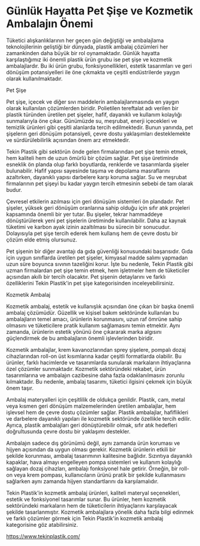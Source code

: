 # Günlük Hayatta Pet Şişe ve Kozmetik Ambalajın Önemi
Tüketici alışkanlıklarının her geçen gün değiştiği ve ambalajlama teknolojilerinin geliştiği bir dünyada, plastik ambalaj çözümleri her zamankinden daha büyük bir rol oynamaktadır. Günlük hayatta karşılaştığımız iki önemli plastik ürün grubu ise pet şişe ve kozmetik ambalajlardır. Bu iki ürün grubu, fonksiyonellikleri, estetik tasarımları ve geri dönüşüm potansiyelleri ile öne çıkmakta ve çeşitli endüstrilerde yaygın olarak kullanılmaktadır.

Pet Şişe

Pet şişe, içecek ve diğer sıvı maddelerin ambalajlanmasında en yaygın olarak kullanılan çözümlerden biridir. Polietilen tereftalat adı verilen bir plastik türünden üretilen pet şişeler, hafif, dayanıklı ve kullanım kolaylığı sunmalarıyla öne çıkar. Günümüzde su, meşrubat, enerji içecekleri ve temizlik ürünleri gibi çeşitli alanlarda tercih edilmektedir. Bunun yanında, pet şişelerın geri dönüşüm potansiyeli, çevre dostu yaklaşımları desteklemekte ve sürdürülebilirlik açısından önem arz etmektedir.

Tekin Plastik gibi sektörün önde gelen firmalarından pet şişe temin etmek, hem kaliteli hem de uzun ömürlü bir çözüm sağlar. Pet şişe üretiminde esneklik ön planda olup farklı boyutlarda, renklerde ve tasarımlarda şişeler bulunabilir. Hafif yapısı sayesinde taşıma ve depolama masraflarını azaltırken, dayanıklı yapısı darbelere karşı koruma sağlar. Su ve meşrubat firmalarının pet şişeyi bu kadar yaygın tercih etmesinin sebebi de tam olarak budur.

Çevresel etkilerin azılması için geri dönüşüm sistemleri ön plandadır. Pet şişeler, yüksek geri dönüşüm oranlarına sahip olduğu için sıfır atık projeleri kapsamında önemli bir yer tutar. Bu şişeler, tekrar hammaddeye dönüştürülerek yeni pet şişelerin üretiminde kullanılabilir. Daha az kaynak tüketimi ve karbon ayak izinin azaltılması bu sürecin bir sonucudur. Dolayısıyla pet şişe tercih ederek hem kullanış hem de çevre dostu bir çözüm elde etmiş olursunuz.

Pet şişenin bir diğer avantajı da gıda güvenliği konusundaki başarısıdır. Gıda için uygun sınıflarda üretilen pet şişeler, kimyasal madde salımı yapmadan uzun süre boyunca sıvının tazeliğini korur. İşte bu nedenle, Tekin Plastik gibi uzman firmalardan pet şişe temin etmek, hem işletmeler hem de tüketiciler açısından akıllı bir tercih olacaktır. Pet şişenin detaylarını ve farklı özelliklerini Tekin Plastik'in pet şişe kategorisinden inceleyebilirsiniz.

Kozmetik Ambalaj

Kozmetik ambalaj, estetik ve kullanışlık açısından öne çıkan bir başka önemli ambalaj çözümüdür. Güzellik ve kişisel bakım sektöründe kullanılan bu ambalajların temel amacı, ürünlerin korunmasını, uzun raf ömrüne sahip olmasını ve tüketicilere pratik kullanım sağlamasını temin etmektir. Aynı zamanda, ürünlerin estetik yönünü öne çıkararak marka algısını güçlendirmek de bu ambalajların önemli işlevlerinden biridir.

Kozmetik ambalajlar, krem kavanozlarından sprey şişelere, pompalı dozaj cihazlarından roll-on üst kısımlarına kadar çeşitli formatlarda olabilir. Bu ürünler, farklı hacimlerde ve tasarımlarda sunularak markaların ihtiyaçlarına özel çözümler sunmaktadır. Kozmetik sektöründeki rekabet, ürün tasarımlarına ve ambalajın cazibesine daha fazla odaklanılmasını zorunlu kılmaktadır. Bu nedenle, ambalaj tasarımı, tüketici ilgisini çekmek için büyük önem taşır.

Ambalaj materyalleri için çeşitlilik de oldukça genildir. Plastik, cam, metal veya kısmen geri dönüşüm malzemelerinden üretilen ambalajlar, hem işlevsel hem de çevre dostu çözümler sağlar. Plastik ambalajlar, hafiflikleri ve darbelere dayanıklı yapıları ile kozmetik sektöründe özellikle tercih edilir. Ayrıca, plastik ambalajları geri dönüştürebilir olmak, sıfır atık hedefleri doğrultusunda çevre dostu bir yaklaşımı destekler.

Ambalajın sadece dış görünümü değil, aynı zamanda ürün koruması ve hijyen açısından da uygun olması gerekir. Kozmetik ürünlerin etkili bir şekilde korunması, ambalaj tasarımının kalitesine bağlıdır. Sızıntıya dayanıklı kapaklar, hava almayı engelleyen pompa sistemleri ve kullanım kolaylığı sağlayan dozaj cihazları, ambalajı fonksiyonel hale getirir. Örneğin, bir roll-on veya krem pompası, kullanıcıların ürünü pratik bir şekilde kullanmasını sağlarken aynı zamanda hijyen standartlarını da karşılamalıdır.

Tekin Plastik'in kozmetik ambalaj ürünleri, kaliteli materyal seçenekleri, estetik ve fonksiyonel tasarımlar sunar. Bu ürünler, hem kozmetik sektöründeki markaların hem de tüketicilerin ihtiyaçlarını karşılayacak şekilde tasarlanmıştır. Kozmetik ambalajlara yönelik daha fazla bilgi edinmek ve farklı çözümler görmek için Tekin Plastik'in kozmetik ambalaj kategorisine göz atabilirsiniz.

https://www.tekinplastik.com/
